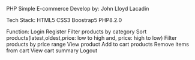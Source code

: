 PHP Simple E-commerce
Develop by: John Lloyd Lacadin

Tech Stack:
HTML5
CSS3
Boostrap5
PHP8.2.0

Function:
Login
Register
Filter products by category
Sort products(latest,oldest,price: low to high and, price: high to low)
Filter products by price range
View product
Add to cart products
Remove items from cart
View cart summary
Logout


